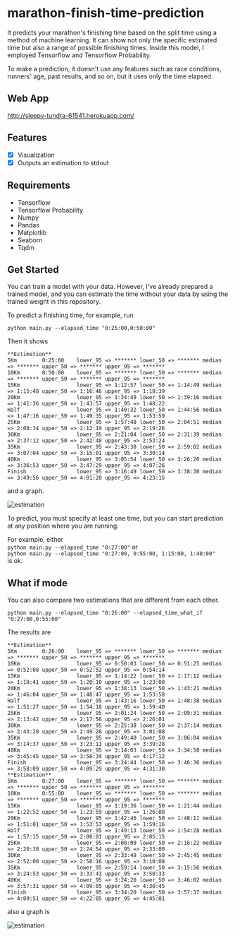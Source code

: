 # marathon-finish-time-prediction
It predicts your marathon's finishing time based on the split time using a method of machine learning. It can show not only the specific estimated time but also a range of possible finishing times. Inside this model, I employed Tensorflow and Tensorflow Probability.

To make a prediction, it doesn't use any features such as race conditions, runners' age, past results, and so on, but it uses only the time elapsed.

## Web App

http://sleepy-tundra-61541.herokuapp.com/

## Features
- [x] Visualization
- [x] Outputs an estimation to stdout

## Requirements
* Tensorflow
* Tensorflow Probability
* Numpy
* Pandas
* Matplotlib
* Seaborn
* Tqdm

## Get Started
You can train a model with your data. However, I've already prepared a trained model, and you can estimate the time without your data by using the trained weight in this repository.  

To predict a finishing time, for example, run  

```python main.py --elapsed_time "0:25:00,0:50:00"```  

Then it shows
```
**Estimation**
5Km        0:25:00    lower_95 => ******* lower_50 => ******* median => ******* upper_50 => ******* upper_95 => *******
10Km       0:50:00    lower_95 => ******* lower_50 => ******* median => ******* upper_50 => ******* upper_95 => *******
15Km                  lower_95 => 1:12:57 lower_50 => 1:14:49 median => 1:15:48 upper_50 => 1:16:46 upper_95 => 1:18:39
20Km                  lower_95 => 1:34:49 lower_50 => 1:39:16 median => 1:41:36 upper_50 => 1:43:57 upper_95 => 1:48:22
Half                  lower_95 => 1:40:32 lower_50 => 1:44:56 median => 1:47:16 upper_50 => 1:49:35 upper_95 => 1:53:59
25Km                  lower_95 => 1:57:48 lower_50 => 2:04:51 median => 2:08:34 upper_50 => 2:12:19 upper_95 => 2:19:26
30Km                  lower_95 => 2:21:04 lower_50 => 2:31:39 median => 2:37:12 upper_50 => 2:42:48 upper_95 => 2:53:24
35Km                  lower_95 => 2:43:38 lower_50 => 2:59:02 median => 3:07:04 upper_50 => 3:15:01 upper_95 => 3:30:14
40Km                  lower_95 => 3:05:54 lower_50 => 3:26:20 median => 3:36:53 upper_50 => 3:47:29 upper_95 => 4:07:26
Finish                lower_95 => 3:16:49 lower_50 => 3:38:30 median => 3:49:56 upper_50 => 4:01:20 upper_95 => 4:23:15
```
and a graph.

![estimation](https://user-images.githubusercontent.com/38364983/129465869-c1d2c398-41dd-4fab-97c3-3f8f15e67bb9.jpg)

To predict, you must specify at least one time, but you can start prediction at any position where you are running.


For example, either  
```python main.py --elapsed_time "0:27:00"``` 
or  
```python main.py --elapsed_time "0:27:00, 0:55:00, 1:15:00, 1:40:00"```  
is ok.


## What if mode
You can also compare two estimations that are different from each other. 


```python main.py --elapsed_time "0:26:00" --elapsed_time_what_if "0:27:00,0:55:00"``` 

The results are
```
**Estimation**
5Km        0:26:00    lower_95 => ******* lower_50 => ******* median => ******* upper_50 => ******* upper_95 => *******
10Km                  lower_95 => 0:50:03 lower_50 => 0:51:25 median => 0:52:08 upper_50 => 0:52:52 upper_95 => 0:54:14
15Km                  lower_95 => 1:14:22 lower_50 => 1:17:12 median => 1:18:41 upper_50 => 1:20:10 upper_95 => 1:23:00
20Km                  lower_95 => 1:38:13 lower_50 => 1:43:21 median => 1:46:04 upper_50 => 1:48:47 upper_95 => 1:53:58
Half                  lower_95 => 1:43:16 lower_50 => 1:48:38 median => 1:51:27 upper_50 => 1:54:18 upper_95 => 1:59:40
25Km                  lower_95 => 2:01:24 lower_50 => 2:09:31 median => 2:13:42 upper_50 => 2:17:56 upper_95 => 2:26:01
30Km                  lower_95 => 2:25:38 lower_50 => 2:37:14 median => 2:43:20 upper_50 => 2:49:28 upper_95 => 3:01:08
35Km                  lower_95 => 2:49:40 lower_50 => 3:06:04 median => 3:14:37 upper_50 => 3:23:11 upper_95 => 3:39:28
40Km                  lower_95 => 3:14:03 lower_50 => 3:34:50 median => 3:45:45 upper_50 => 3:56:34 upper_95 => 4:17:12
Finish                lower_95 => 3:24:44 lower_50 => 3:46:36 median => 3:58:09 upper_50 => 4:09:29 upper_95 => 4:31:30
**Estimation**
5Km        0:27:00    lower_95 => ******* lower_50 => ******* median => ******* upper_50 => ******* upper_95 => *******
10Km       0:55:00    lower_95 => ******* lower_50 => ******* median => ******* upper_50 => ******* upper_95 => *******
15Km                  lower_95 => 1:19:36 lower_50 => 1:21:44 median => 1:22:52 upper_50 => 1:23:59 upper_95 => 1:26:08
20Km                  lower_95 => 1:42:46 lower_50 => 1:48:11 median => 1:51:01 upper_50 => 1:53:53 upper_95 => 1:59:16
Half                  lower_95 => 1:49:13 lower_50 => 1:54:28 median => 1:57:15 upper_50 => 2:00:01 upper_95 => 2:05:15
25Km                  lower_95 => 2:08:09 lower_50 => 2:16:22 median => 2:20:38 upper_50 => 2:24:54 upper_95 => 2:33:00
30Km                  lower_95 => 2:33:48 lower_50 => 2:45:45 median => 2:52:00 upper_50 => 2:58:16 upper_95 => 3:10:08
35Km                  lower_95 => 2:59:14 lower_50 => 3:15:56 median => 3:24:53 upper_50 => 3:33:43 upper_95 => 3:50:33
40Km                  lower_95 => 3:24:20 lower_50 => 3:46:02 median => 3:57:31 upper_50 => 4:09:05 upper_95 => 4:30:45
Finish                lower_95 => 3:34:20 lower_50 => 3:57:37 median => 4:09:51 upper_50 => 4:22:05 upper_95 => 4:45:01
```
also a graph is

![estimation](https://user-images.githubusercontent.com/38364983/129465880-ff55b09c-d9cc-41c4-8e63-342ffe531c68.jpg)

